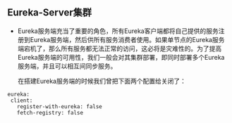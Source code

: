 ##  Eureka-Server集群 

* Eureka服务端充当了重要的角色，所有Eureka客户端都将自己提供的服务注册到Eureka服务端，然后供所有服务消费者使用。如果单节点的Eureka服务端宕机了，那么所有服务都无法正常的访问，这必将是灾难性的。为了提高Eureka服务端的可用性，我们一般会对其集群部署，即同时部署多个Eureka服务端，并且可以相互间同步服务。
  
  在搭建Eureka服务端的时候我们曾把下面两个配置给关闭了：
  
 ```
eureka:
  client:
    register-with-eureka: false
    fetch-registry: false

```


